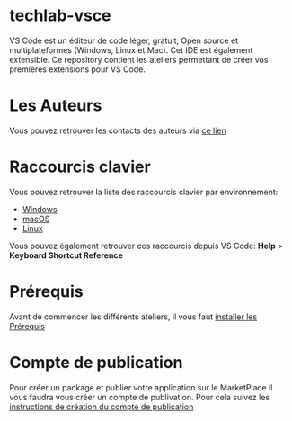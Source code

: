# techlab-vsce
VS Code est un éditeur de code léger, gratuit, Open source et multiplateformes (Windows, Linux et Mac).
Cet IDE est également extensible.
Ce repository contient les ateliers permettant de créer vos premières extensions pour VS Code.

# Les Auteurs
Vous pouvez retrouver les contacts des auteurs via [ce lien](Authors.md)

# Raccourcis clavier

Vous pouvez retrouver la liste des raccourcis clavier par environnement:
* [Windows](https://go.microsoft.com/fwlink/?linkid=832145)
* [macOS](https://go.microsoft.com/fwlink/?linkid=832143)
* [Linux](https://go.microsoft.com/fwlink/?linkid=832144)

Vous pouvez également retrouver ces raccourcis depuis VS Code: **Help** > **Keyboard Shortcut Reference**

# Prérequis
Avant de commencer les différents ateliers, il vous faut [installer les Prérequis](Prerequisites.md)

# Compte de publication
Pour créer un package et publier votre application sur le MarketPlace il vous faudra vous créer un compte de publivation.
Pour cela suivez les [instructions de création du compte de publication](PublisherAccount.md)
